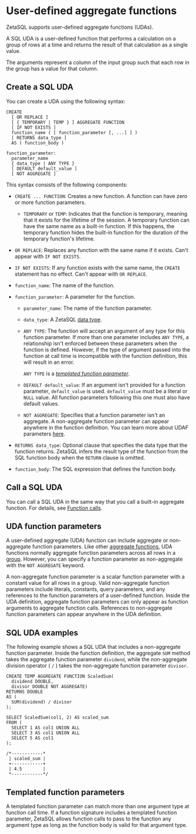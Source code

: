 

<!-- mdlint off(WHITESPACE_LINE_LENGTH) -->

# User-defined aggregate functions 
<a id="udas"></a>

ZetaSQL supports user-defined aggregate functions (UDAs).

A SQL UDA is a user-defined function that
performs a calculation on a group of rows at a time and returns the result of
that calculation as a single value.

The arguments represent a column of the input group such that each row in the
group has a value for that column.

## Create a SQL UDA

You can create a UDA using the following syntax:

```zetasql
CREATE
  [ OR REPLACE ]
  [ { TEMPORARY | TEMP } ] AGGREGATE FUNCTION
  [ IF NOT EXISTS ]
  function_name ( [ function_parameter [, ...] ] )
  [ RETURNS data_type ]
  AS ( function_body )

function_parameter:
  parameter_name
  { data_type | ANY TYPE }
  [ DEFAULT default_value ]
  [ NOT AGGREGATE ]
```

This syntax consists of the following components:

+ `CREATE ... FUNCTION`: Creates a new function. A function
  can have zero or more function parameters.

    + `TEMPORARY` or `TEMP`: Indicates that the function is temporary, meaning
      that it exists for the lifetime of the session. A temporary function can
      have the same name as a built-in function. If this happens, the
      temporary function hides the built-in function for the duration of the
      temporary function's lifetime.
+ `OR REPLACE`: Replaces any function with the same name if it exists.
      Can't appear with `IF NOT EXISTS`.
+ `IF NOT EXISTS`: If any function exists with the same name, the `CREATE`
      statement has no effect. Can't appear with `OR REPLACE`.
+ `function_name`: The name of the function.
+ `function_parameter`: A parameter for the function.

    + `parameter_name`: The name of the function parameter.

    + `data_type`: A ZetaSQL [data type][data-types].

    
    + `ANY TYPE`: The function will accept an argument of any type for this
      function parameter. If more than one parameter includes `ANY TYPE`,
      a relationship isn't enforced between these parameters when the function
      is defined. However, if the type of argument passed into the function at
      call time is incompatible with the function definition, this will
      result in an error.

      `ANY TYPE` is a [_templated function parameter_][templated-parameters].
    

    
    + `DEFAULT default_value`: If an argument isn't provided for a function
      parameter, `default_value` is used. `default_value` must be a literal
      or `NULL` value. All function parameters following this one
      must also have default values.
    

    
    + `NOT AGGREGATE`: Specifies that a function parameter isn't an
      aggregate. A non-aggregate function parameter can appear anywhere in the
      function definition. You can learn more about UDAF parameters
      [here][aggregate-udf-parameters].
    
+ `RETURNS data_type`: Optional clause that specifies the data type
  that the function returns. ZetaSQL infers the result type
  of the function from the SQL function body when the `RETURN` clause is
  omitted.
+ `function_body`: The SQL expression that defines the function body.

[quoted-literals]: https://github.com/google/zetasql/blob/master/docs/lexical.md#quoted_literals

## Call a SQL UDA

You can call a SQL UDA in the same way that you call a built-in
aggregate function. For details, see [Function calls][function-calls].

## UDA function parameters 
<a id="aggregate_udf_parameters"></a>

A user-defined aggregate (UDA) function can include aggregate or non-aggregate
function parameters. Like other [aggregate functions][aggregate-fns-link],
UDA functions normally aggregate function parameters across all rows in a
[group][group-by-link]. However, you can specify a function parameter as
non-aggregate with the `NOT AGGREGATE` keyword.

A non-aggregate function parameter is a scalar function parameter with a
constant value for all rows in a group. Valid non-aggregate function parameters
include literals, constants, query parameters, and any references to the
function parameters of a user-defined function. Inside the UDA definition,
aggregate function parameters can only appear as function arguments to aggregate
function calls. References to non-aggregate function parameters can appear
anywhere in the UDA definition.

## SQL UDA examples

The following example shows a SQL UDA that includes a non-aggregate
function parameter. Inside the function definition, the aggregate `SUM` method
takes the aggregate function parameter `dividend`, while the non-aggregate
division operator ( `/` ) takes the non-aggregate function parameter `divisor`.

```zetasql
CREATE TEMP AGGREGATE FUNCTION ScaledSum(
  dividend DOUBLE,
  divisor DOUBLE NOT AGGREGATE)
RETURNS DOUBLE
AS (
  SUM(dividend) / divisor
);

SELECT ScaledSum(col1, 2) AS scaled_sum
FROM (
  SELECT 1 AS col1 UNION ALL
  SELECT 3 AS col1 UNION ALL
  SELECT 5 AS col1
);

/*------------*
 | scaled_sum |
 +------------+
 | 4.5        |
 *------------*/
```

## Templated function parameters

A templated function parameter can match more than one argument type at
function call time. If a function signature includes a
templated function parameter, ZetaSQL allows function calls
to pass to the function any argument type as long as the function body is
valid for that argument type.

<!-- mdlint off(WHITESPACE_LINE_LENGTH) -->

[templated-parameters]: #templated_function_parameters

[data-types]: https://github.com/google/zetasql/blob/master/docs/data-types.md

[function-calls]: https://github.com/google/zetasql/blob/master/docs/functions-reference.md

[aggregate-udf-parameters]: #aggregate_udf_parameters

[group-by-link]: https://github.com/google/zetasql/blob/master/docs/query-syntax.md#group_by_clause

[aggregate-fns-link]: https://github.com/google/zetasql/blob/master/docs/aggregate-function-calls.md

<!-- mdlint on -->

